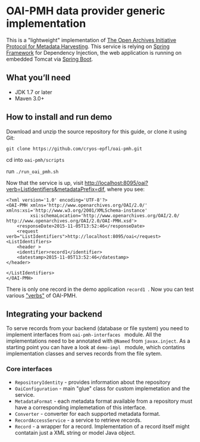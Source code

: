 # OAI-PMH data provider generic implementation

This is a "lightweight" implementation of [The Open Archives Initiative Protocol for Metadata Harvesting](https://www.openarchives.org/OAI/openarchivesprotocol.html). This service is relying on [Spring Framework](http://projects.spring.io/spring-framework/) for Dependency Injection, the web application is running on embedded Tomcat via [Spring Boot](http://projects.spring.io/spring-boot/).

## What you’ll need

* JDK 1.7 or later
* Maven 3.0+

## How to install and run demo
Download and unzip the source repository for this guide, or clone it using Git:
```
git clone https://github.com/cryos-epfl/oai-pmh.git
```

cd into ```oai-pmh/scripts ```

run ```./run_oai_pmh.sh ```

Now that the service is up, visit [http://localhost:8095/oai?verb=ListIdentifiers&metadataPrefix=dif](http://localhost:8095/oai?verb=ListIdentifiers&metadataPrefix=dif), where you see:
```
<?xml version='1.0' encoding='UTF-8'?>
<OAI-PMH xmlns='http://www.openarchives.org/OAI/2.0/' xmlns:xsi='http://www.w3.org/2001/XMLSchema-instance'
         xsi:schemaLocation='http://www.openarchives.org/OAI/2.0/ http://www.openarchives.org/OAI/2.0/OAI-PMH.xsd'>
    <responseDate>2015-11-05T13:52:46</responseDate>
    <request verb="ListIdentifiers">http://localhost:8095/oai</request>
<ListIdentifiers>
    <header >
    <identifier>record1</identifier>
    <datestamp>2015-11-05T13:52:46</datestamp>
</header>

</ListIdentifiers>
</OAI-PMH>
```
There is only one record in the demo application ```record1 ```. 
Now you can test various ["verbs"](https://www.openarchives.org/OAI/openarchivesprotocol.html#ProtocolMessages) of OAI-PMH. 

## Integrating your backend

To serve records from your backend (database or file system) you need to implement interfaces from ```oai-pmh-interfaces ``` module. All the implementations need to be annotated with ```@Named``` from ```javax.inject```. 
As a starting point you can have a look at ```demo-impl ``` module, which contatins implementation classes and serves records from the file sytem.

### Core interfaces
* ```RepositoryIdentity``` - provides information about the repository
* ```OaiConfiguration``` - main "glue" class for custom implemetation and the service.
* ```MetadataFormat``` - each metadata format available from a repository must have a corresponding implemetation of this interface.
* ```Converter``` - converter for each supported metadata format.
* ```RecordAccessService``` - a service to retrieve records.
* ```Record``` - a wrapper for a record. Implementation of a record itself might contatain just a XML string or model Java object.





